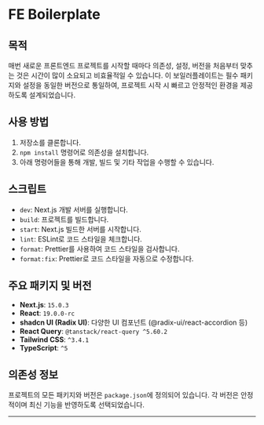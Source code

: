 # FE Boilerplate

## 목적

매번 새로운 프론트엔드 프로젝트를 시작할 때마다 의존성, 설정, 버전을 처음부터 맞추는 것은 시간이 많이 소요되고 비효율적일 수 있습니다. 이 보일러플레이트는 필수 패키지와 설정을 동일한 버전으로 통일하여, 프로젝트 시작 시 빠르고 안정적인 환경을 제공하도록 설계되었습니다.

## 사용 방법

1. 저장소를 클론합니다.
2. `npm install` 명령어로 의존성을 설치합니다.
3. 아래 명령어들을 통해 개발, 빌드 및 기타 작업을 수행할 수 있습니다.

## 스크립트

- `dev`: Next.js 개발 서버를 실행합니다.
- `build`: 프로젝트를 빌드합니다.
- `start`: Next.js 빌드한 서버를 시작합니다.
- `lint`: ESLint로 코드 스타일을 체크합니다.
- `format`: Prettier를 사용하여 코드 스타일을 검사합니다.
- `format:fix`: Prettier로 코드 스타일을 자동으로 수정합니다.

## 주요 패키지 및 버전

- **Next.js**: `15.0.3`
- **React**: `19.0.0-rc`
- **shadcn UI (Radix UI)**: 다양한 UI 컴포넌트 (@radix-ui/react-accordion 등)
- **React Query**: `@tanstack/react-query ^5.60.2`
- **Tailwind CSS**: `^3.4.1`
- **TypeScript**: `^5`

## 의존성 정보

프로젝트의 모든 패키지와 버전은 `package.json`에 정의되어 있습니다. 각 버전은 안정적이며 최신 기능을 반영하도록 선택되었습니다.

---
